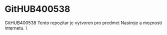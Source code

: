 # GitHUB400538
GitHUB400538
Tento repozitar je vytvoren pro predmet Nastroje a moznosti internetu.
\